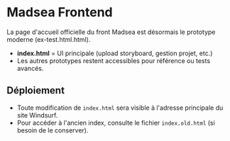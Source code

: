 # Madsea Frontend

La page d'accueil officielle du front Madsea est désormais le prototype moderne (ex-test.html.html).

- **index.html** = UI principale (upload storyboard, gestion projet, etc.)
- Les autres prototypes restent accessibles pour référence ou tests avancés.

## Déploiement

- Toute modification de `index.html` sera visible à l'adresse principale du site Windsurf.
- Pour accéder à l'ancien index, consulte le fichier `index.old.html` (si besoin de le conserver).
